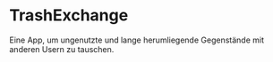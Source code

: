# TrashExchange
Eine App, um ungenutzte und lange herumliegende Gegenstände mit anderen Usern zu tauschen.
